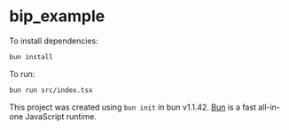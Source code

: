 # bip_example

To install dependencies:

```bash
bun install
```

To run:

```bash
bun run src/index.tsx
```

This project was created using `bun init` in bun v1.1.42. [Bun](https://bun.sh) is a fast all-in-one JavaScript runtime.

